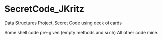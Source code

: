# SecretCode_JKritz
Data Structures Project, Secret Code using deck of cards

Some shell code pre-given (empty methods and such)
All other code mine.

